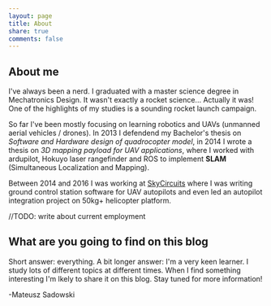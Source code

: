 ```yaml
---
layout: page
title: About
share: true
comments: false
---
```


## About me
I've always been a nerd. I graduated with a master science degree in Mechatronics Design. It wasn't exactly a rocket science... Actually it was! One of the highlights of my studies is a sounding rocket launch campaign.


So far I've been mostly focusing on learning robotics and UAVs (unmanned aerial vehicles / drones). In 2013 I defendend my Bachelor's thesis on *Software and Hardware design of quadrocopter model*, in 2014 I wrote a thesis on *3D mapping payload for UAV applications*, where I worked with ardupilot, Hokuyo laser rangefinder and ROS to implement **SLAM** (Simultaneous Localization and Mapping).

Between 2014 and 2016 I was working at [SkyCircuits](www.skycircuits.com) where I was writing ground control station software for UAV autopilots and even led an autopilot integration project on 50kg+ helicopter platform.

//TODO: write about current employment

## What are you going to find on this blog
Short answer: everything.
A bit longer answer: I'm a very keen learner. I study lots of different topics at different times. When I find something interesting I'm lkely to share it on this blog. Stay tuned for more information!

-Mateusz Sadowski
